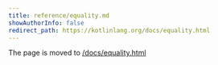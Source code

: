 ```yaml
---
title: reference/equality.md
showAuthorInfo: false
redirect_path: https://kotlinlang.org/docs/equality.html
---
```


The page is moved to [/docs/equality.html](/docs/equality.html)
